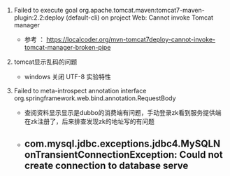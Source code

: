 1. Failed to execute goal org.apache.tomcat.maven:tomcat7-maven-plugin:2.2:deploy (default-cli) on project Web: Cannot invoke Tomcat manager

    - 参考 ： https://localcoder.org/mvn-tomcat7deploy-cannot-invoke-tomcat-manager-broken-pipe

2. tomcat显示乱码的问题   
    - windows 关闭 UTF-8  实验特性
   
3. Failed to meta-introspect annotation interface org.springframework.web.bind.annotation.RequestBody
    - 查阅资料显示显示是dubbo的消费端有问题，手动登录zk看到服务提供端在zk注册了，后来排查发现zk的地址写的有问题
    - com.mysql.jdbc.exceptions.jdbc4.MySQLNonTransientConnectionException: Could not create connection to database serve
        - 

